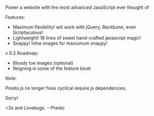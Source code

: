 Power a website with the most advanced JavaScript ever thought of

Features:

* Maximum flexibility! will work with jQuery, Backbone, even Scriptaculous!
* Lightweight! 18 lines of sweet hand-crafted javascript magic! 
* Snappy! Inlne images for maxiumum snappy!

v 0.2 Roadmap: 

* Bloody toe images (optional)
* Reigning in some of the feature bloat

Note:

Presto.js no longer fixes cyclical require.js dependencies.

Sorry!

<3s and Lovebugs.
--Presto
